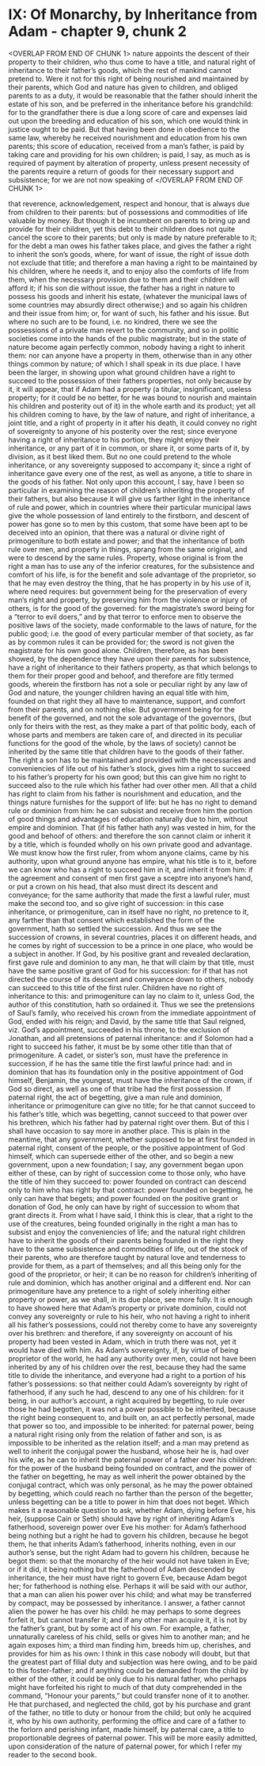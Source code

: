 # IX: Of Monarchy, by Inheritance from Adam - chapter 9, chunk 2

<OVERLAP FROM END OF CHUNK 1>
nature appoints the descent of their property to their children, who thus come to have a title, and natural right of inheritance to their father’s goods, which the rest of mankind cannot pretend to. Were it not for this right of being nourished and maintained by their parents, which God and nature has given to children, and obliged parents to as a duty, it would be reasonable that the father should inherit the estate of his son, and be preferred in the inheritance before his grandchild: for to the grandfather there is due a long score of care and expenses laid out upon the breeding and education of his son, which one would think in justice ought to be paid. But that having been done in obedience to the same law, whereby he received nourishment and education from his own parents; this score of education, received from a man’s father, is paid by taking care and providing for his own children; is paid, I say, as much as is required of payment by alteration of property, unless present necessity of the parents require a return of goods for their necessary support and subsistence; for we are not now speaking of
</OVERLAP FROM END OF CHUNK 1>

that reverence, acknowledgement, respect and honour, that is always due from children to their parents: but of possessions and commodities of life valuable by money. But though it be incumbent on parents to bring up and provide for their children, yet this debt to their children does not quite cancel the score to their parents; but only is made by nature preferable to it; for the debt a man owes his father takes place, and gives the father a right to inherit the son’s goods, where, for want of issue, the right of issue doth not exclude that title; and therefore a man having a right to be maintained by his children, where he needs it, and to enjoy also the comforts of life from them, when the necessary provision due to them and their children will afford it; if his son die without issue, the father has a right in nature to possess his goods and inherit his estate, (whatever the municipal laws of some countries may absurdly direct otherwise;) and so again his children and their issue from him; or, for want of such, his father and his issue. But where no such are to be found, i.e. no kindred, there we see the possessions of a private man revert to the community, and so in politic societies come into the hands of the public magistrate; but in the state of nature become again perfectly common, nobody having a right to inherit them: nor can anyone have a property in them, otherwise than in any other things common by nature; of which I shall speak in its due place. I have been the larger, in showing upon what ground children have a right to succeed to the possession of their fathers properties, not only because by it, it will appear, that if Adam had a property (a titular, insignificant, useless property; for it could be no better, for he was bound to nourish and maintain his children and posterity out of it) in the whole earth and its product; yet all his children coming to have, by the law of nature, and right of inheritance, a joint title, and a right of property in it after his death, it could convey no right of sovereignty to anyone of his posterity over the rest; since everyone having a right of inheritance to his portion, they might enjoy their inheritance, or any part of it in common, or share it, or some parts of it, by division, as it best liked them. But no one could pretend to the whole inheritance, or any sovereignty supposed to accompany it; since a right of inheritance gave every one of the rest, as well as anyone, a title to share in the goods of his father. Not only upon this account, I say, have I been so particular in examining the reason of children’s inheriting the property of their fathers, but also because it will give us farther light in the inheritance of rule and power, which in countries where their particular municipal laws give the whole possession of land entirely to the firstborn, and descent of power has gone so to men by this custom, that some have been apt to be deceived into an opinion, that there was a natural or divine right of primogeniture to both estate and power; and that the inheritance of both rule over men, and property in things, sprang from the same original, and were to descend by the same rules. Property, whose original is from the right a man has to use any of the inferior creatures, for the subsistence and comfort of his life, is for the benefit and sole advantage of the proprietor, so that he may even destroy the thing, that he has property in by his use of it, where need requires: but government being for the preservation of every man’s right and property, by preserving him from the violence or injury of others, is for the good of the governed: for the magistrate’s sword being for a “terror to evil doers,” and by that terror to enforce men to observe the positive laws of the society, made conformable to the laws of nature, for the public good; i.e. the good of every particular member of that society, as far as by common rules it can be provided for; the sword is not given the magistrate for his own good alone. Children, therefore, as has been showed, by the dependence they have upon their parents for subsistence, have a right of inheritance to their fathers property, as that which belongs to them for their proper good and behoof, and therefore are fitly termed goods, wherein the firstborn has not a sole or peculiar right by any law of God and nature, the younger children having an equal title with him, founded on that right they all have to maintenance, support, and comfort from their parents, and on nothing else. But government being for the benefit of the governed, and not the sole advantage of the governors, (but only for theirs with the rest, as they make a part of that politic body, each of whose parts and members are taken care of, and directed in its peculiar functions for the good of the whole, by the laws of society) cannot be inherited by the same title that children have to the goods of their father. The right a son has to be maintained and provided with the necessaries and conveniencies of life out of his father’s stock, gives him a right to succeed to his father’s property for his own good; but this can give him no right to succeed also to the rule which his father had over other men. All that a child has right to claim from his father is nourishment and education, and the things nature furnishes for the support of life: but he has no right to demand rule or dominion from him: he can subsist and receive from him the portion of good things and advantages of education naturally due to him, without empire and dominion. That (if his father hath any) was vested in him, for the good and behoof of others: and therefore the son cannot claim or inherit it by a title, which is founded wholly on his own private good and advantage. We must know how the first ruler, from whom anyone claims, came by his authority, upon what ground anyone has empire, what his title is to it, before we can know who has a right to succeed him in it, and inherit it from him: if the agreement and consent of men first gave a sceptre into anyone’s hand, or put a crown on his head, that also must direct its descent and conveyance; for the same authority that made the first a lawful ruler, must make the second too, and so give right of succession: in this case inheritance, or primogeniture, can in itself have no right, no pretence to it, any farther than that consent which established the form of the government, hath so settled the succession. And thus we see the succession of crowns, in several countries, places it on different heads, and he comes by right of succession to be a prince in one place, who would be a subject in another. If God, by his positive grant and revealed declaration, first gave rule and dominion to any man, he that will claim by that title, must have the same positive grant of God for his succession: for if that has not directed the course of its descent and conveyance down to others, nobody can succeed to this title of the first ruler. Children have no right of inheritance to this: and primogeniture can lay no claim to it, unless God, the author of this constitution, hath so ordained it. Thus we see the pretensions of Saul’s family, who received his crown from the immediate appointment of God, ended with his reign; and David, by the same title that Saul reigned, viz. God’s appointment, succeeded in his throne, to the exclusion of Jonathan, and all pretensions of paternal inheritance: and if Solomon had a right to succeed his father, it must be by some other title than that of primogeniture. A cadet, or sister’s son, must have the preference in succession, if he has the same title the first lawful prince had: and in dominion that has its foundation only in the positive appointment of God himself, Benjamin, the youngest, must have the inheritance of the crown, if God so direct, as well as one of that tribe had the first possession. If paternal right, the act of begetting, give a man rule and dominion, inheritance or primogeniture can give no title; for he that cannot succeed to his father’s title, which was begetting, cannot succeed to that power over his brethren, which his father had by paternal right over them. But of this I shall have occasion to say more in another place. This is plain in the meantime, that any government, whether supposed to be at first founded in paternal right, consent of the people, or the positive appointment of God himself, which can supersede either of the other, and so begin a new government, upon a new foundation; I say, any government began upon either of these, can by right of succession come to those only, who have the title of him they succeed to: power founded on contract can descend only to him who has right by that contract: power founded on begetting, he only can have that begets; and power founded on the positive grant or donation of God, he only can have by right of succession to whom that grant directs it. From what I have said, I think this is clear, that a right to the use of the creatures, being founded originally in the right a man has to subsist and enjoy the conveniencies of life; and the natural right children have to inherit the goods of their parents being founded in the right they have to the same subsistence and commodities of life, out of the stock of their parents, who are therefore taught by natural love and tenderness to provide for them, as a part of themselves; and all this being only for the good of the proprietor, or heir; it can be no reason for children’s inheriting of rule and dominion, which has another original and a different end. Nor can primogeniture have any pretence to a right of solely inheriting either property or power, as we shall, in its due place, see more fully. It is enough to have showed here that Adam’s property or private dominion, could not convey any sovereignty or rule to his heir, who not having a right to inherit all his father’s possessions, could not thereby come to have any sovereignty over his brethren: and therefore, if any sovereignty on account of his property had been vested in Adam, which in truth there was not, yet it would have died with him. As Adam’s sovereignty, if, by virtue of being proprietor of the world, he had any authority over men, could not have been inherited by any of his children over the rest, because they had the same title to divide the inheritance, and everyone had a right to a portion of his father’s possessions: so that neither could Adam’s sovereignty by right of fatherhood, if any such he had, descend to any one of his children: for it being, in our author’s account, a right acquired by begetting, to rule over those he had begotten, it was not a power possible to be inherited, because the right being consequent to, and built on, an act perfectly personal, made that power so too, and impossible to be inherited: for paternal power, being a natural right rising only from the relation of father and son, is as impossible to be inherited as the relation itself; and a man may pretend as well to inherit the conjugal power the husband, whose heir he is, had over his wife, as he can to inherit the paternal power of a father over his children: for the power of the husband being founded on contract, and the power of the father on begetting, he may as well inherit the power obtained by the conjugal contract, which was only personal, as he may the power obtained by begetting, which could reach no farther than the person of the begetter, unless begetting can be a title to power in him that does not beget. Which makes it a reasonable question to ask, whether Adam, dying before Eve, his heir, (suppose Cain or Seth) should have by right of inheriting Adam’s fatherhood, sovereign power over Eve his mother: for Adam’s fatherhood being nothing but a right he had to govern his children, because he begot them, he that inherits Adam’s fatherhood, inherits nothing, even in our author’s sense, but the right Adam had to govern his children, because he begot them: so that the monarchy of the heir would not have taken in Eve; or if it did, it being nothing but the fatherhood of Adam descended by inheritance, the heir must have right to govern Eve, because Adam begot her; for fatherhood is nothing else. Perhaps it will be said with our author, that a man can alien his power over his child; and what may be transferred by compact, may be possessed by inheritance. I answer, a father cannot alien the power he has over his child: he may perhaps to some degrees forfeit it, but cannot transfer it; and if any other man acquire it, it is not by the father’s grant, but by some act of his own. For example, a father, unnaturally careless of his child, sells or gives him to another man; and he again exposes him; a third man finding him, breeds him up, cherishes, and provides for him as his own: I think in this case nobody will doubt, but that the greatest part of filial duty and subjection was here owing, and to be paid to this foster-father; and if anything could be demanded from the child by either of the other, it could be only due to his natural father, who perhaps might have forfeited his right to much of that duty comprehended in the command, “Honour your parents,” but could transfer none of it to another. He that purchased, and neglected the child, got by his purchase and grant of the father, no title to duty or honour from the child; but only he acquired it, who by his own authority, performing the office and care of a father to the forlorn and perishing infant, made himself, by paternal care, a title to proportionable degrees of paternal power. This will be more easily admitted, upon consideration of the nature of paternal power, for which I refer my reader to the second book.